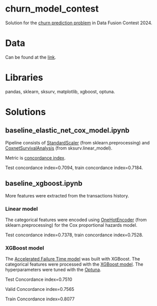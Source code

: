 # churn_model_contest
Solution for the [churn prediction problem](https://ods.ai/competitions/data-fusion2024-churn) in Data Fusion Contest 2024.

# Data
Can be found at the [link](https://ods.ai/competitions/data-fusion2024-churn/dataset).

# Libraries

pandas, sklearn, sksurv, matplotlib, xgboost, optuna.

# Solutions

## baseline_elastic_net_cox_model.ipynb

Pipeline consists of [StandardScaler](https://scikit-learn.org/stable/modules/generated/sklearn.preprocessing.StandardScaler.html) (from sklearn.preprocessing) and [CoxnetSurvivalAnalysis](https://scikit-survival.readthedocs.io/en/stable/api/generated/sksurv.linear_model.CoxnetSurvivalAnalysis.html) (from sksurv.linear_model).

Metric is [concordance index](https://lifelines.readthedocs.io/en/latest/lifelines.utils.html).

Test concordance index=0.7094, train concordance index=0.7184.


## baseline_xgboost.ipynb

More features were extracted from the transactions history. 

### Linear model
The categorical features were encoded using [OneHotEncoder](https://scikit-learn.org/stable/modules/generated/sklearn.preprocessing.OneHotEncoder.html) (from sklearn.preprocessing) for the Cox proportional hazards model.

Test concordance index=0.7378, train concordance index=0.7528.

### XGBoost model

The [Accelerated Failure Time model](https://xgboost.readthedocs.io/en/stable/tutorials/aft_survival_analysis.html#accelerated-failure-time-model) was built with XGBoost. The categorical features were processed with the [XGBoost model](https://xgboost.readthedocs.io/en/stable/tutorials/categorical.html). The hyperparameters were tuned with the [Optuna](https://optuna.readthedocs.io/en/v2.0.0/index.html).

Test Concordance index=0.7510

Valid Concordance index=0.7565

Train Concordance index=0.8077
